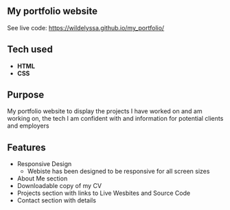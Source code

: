 ## My portfolio website

See live code: https://wildelyssa.github.io/my_portfolio/

## Tech used
* **HTML**
* **CSS**

## Purpose
My portfolio website to display the projects I have worked on and am working on, the tech I am confident with and information for potential clients and employers

## Features
* Responsive Design
  * Webiste has been designed to be responsive for all screen sizes
* About Me section
* Downloadable copy of my CV
* Projects section with links to Live Wesbites and Source Code
* Contact section with details


